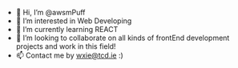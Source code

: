 - 👋 Hi, I’m @awsmPuff
- 👀 I’m interested in Web Developing
- 🌱 I’m currently learning REACT
- 💞️ I’m looking to collaborate on all kinds of frontEnd development projects and work in this field!
- 📫 Contact me by wxie@tcd.ie :)

<!---
awsmPuff/awsmPuff is a ✨ special ✨ repository because its `README.md` (this file) appears on your GitHub profile.
You can click the Preview link to take a look at your changes.
--->
